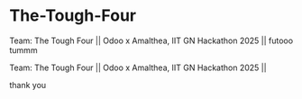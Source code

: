 # The-Tough-Four
Team: The Tough Four || Odoo x Amalthea, IIT GN Hackathon 2025 ||
futooo tummm

Team: The Tough Four || Odoo x Amalthea, IIT GN Hackathon 2025 ||

thank you
